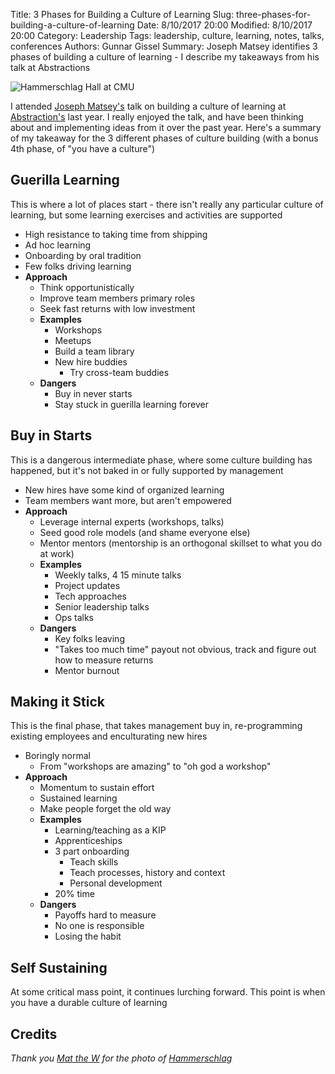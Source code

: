 ﻿Title: 3 Phases for Building a Culture of Learning
Slug: three-phases-for-building-a-culture-of-learning
Date: 8/10/2017 20:00
Modified: 8/10/2017 20:00
Category: Leadership
Tags: leadership, culture, learning, notes, talks, conferences
Authors: Gunnar Gissel
Summary: Joseph Matsey identifies 3 phases of building a culture of learning - I describe my takeaways from his talk at Abstractions

<img src="http://i.imgur.com/3a2hPoul.jpg" title="Hammerschlag Hall at CMU"/>

I attended [Joseph Matsey's](http://josephmastey.com/) talk on building a culture of learning at [Abstraction's](http://abstractions.io/) last year.  I really enjoyed the talk, and have been thinking about and implementing ideas from it over the past year.  Here's a summary of my takeaway for the 3 different phases of culture building (with a bonus 4th phase, of "you have a culture")

Guerilla Learning
--------------------------

This is where a lot of places start - there isn't really any particular culture of learning, but some learning exercises and activities are supported

* High resistance to taking time from shipping
* Ad hoc learning
* Onboarding by oral tradition
* Few folks driving learning
* __Approach__
    * Think opportunistically
    * Improve team members primary roles
    * Seek fast returns with low investment
    * __Examples__
         * Workshops
         * Meetups
         * Build a team library
         * New hire buddies
             * Try cross-team buddies
    * __Dangers__
        * Buy in never starts
        * Stay stuck in guerilla learning forever
    
Buy in Starts
----------------------

This is a dangerous intermediate phase, where some culture building has happened, but it's not baked in or fully supported by management

* New hires have some kind of organized learning
* Team members want more, but aren't empowered
* __Approach__
    * Leverage internal experts (workshops, talks)
    * Seed good role models (and shame everyone else)
    * Mentor mentors (mentorship is an orthogonal skillset to what you do at work)
    * __Examples__
        * Weekly talks, 4 15 minute talks
        * Project updates
        * Tech approaches
        * Senior leadership talks
        * Ops talks
    * __Dangers__
        * Key folks leaving
        * "Takes too much time" payout not obvious, track and figure out how to measure returns
        * Mentor burnout
        
Making it Stick
-----------------------

This is the final phase, that takes management buy in, re-programming existing employees and enculturating new hires

* Boringly normal
    * From "workshops are amazing" to "oh god a workshop"
* __Approach__
    * Momentum to sustain effort
    * Sustained learning    
    * Make people forget the old way
    * __Examples__
        * Learning/teaching as a KIP
        * Apprenticeships
        * 3 part onboarding
            * Teach skills
            * Teach processes, history and context
            * Personal development
        * 20% time
    * __Dangers__
        * Payoffs hard to measure
        * No one is responsible
        * Losing the habit
        
Self Sustaining
-----------------

At some critical mass point, it continues lurching forward.  This point is when you have a durable culture of learning

Credits
---------

_Thank you [Mat the W](https://www.flickr.com/photos/mat_the_w/) for the photo of [Hammerschlag](https://flic.kr/p/83vFp2)_